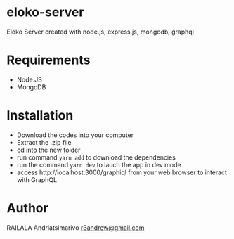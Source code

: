 # eloko-server
Eloko Server created with node.js, express.js, mongodb, graphql

# Requirements
- Node.JS
- MongoDB

# Installation
- Download the codes into your computer
- Extract the .zip file
- cd into the new folder
- run command ```yarn add``` to download the dependencies
- run the command ```yarn dev``` to lauch the app in dev mode
- access http://localhost:3000/graphiql from your web browser to interact with GraphQL

# Author
RAILALA Andriatsimarivo
r3andrew@gmail.com


